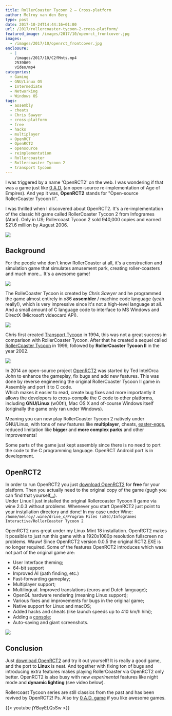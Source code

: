 ```yaml
---
title: RollerCoaster Tycoon 2 – Cross-platform
author: Melroy van den Berg
type: post
date: 2017-10-24T14:44:16+01:00
url: /2017/rollercoaster-tycoon-2-cross-platform/
featured_image: /images/2017/10/openrct_frontcover.jpg
images:
  - /images/2017/10/openrct_frontcover.jpg
enclosure:
  - |
    /images/2017/10/C2fMnts.mp4
    2539069
    video/mp4
categories:
  - Gaming
  - GNU/Linux OS
  - Intermediate
  - Networking
  - Windows OS
tags:
  - assembly
  - cheats
  - Chris Sawyer
  - cross-platform
  - free
  - hacks
  - multiplayer
  - OpenRCT
  - OpenRCT2
  - opensource
  - reimplementation
  - Rollercoaster
  - Rollercoaster Tycoon 2
  - transport tycoon
---
```


I was triggered by a name 'OpenRCT2' on the web. I was wondering if that was a game just like [0 A.D.](https://play0ad.com/) (an open-source re-implementation of Age of Empires). And yep it was, **OpenRCT2** stands for "Open-source RollerCoaster Tycoon II".

I was thrilled when I discovered about OpenRCT2. It's a re-implementation of the classic hit game called RollerCoaster Tycoon 2 from Infogrames (Atari). Only in US; Rollercoast Tycoon 2 sold 940,000 copies and earned $21.6 million by August 2006.

![](/images/2017/10/roller_coaster_tycoon_2.png)

## Background

For the people who don't know RollerCoaster at all, it's a construction and simulation game that simulates amusement park, creating roller-coasters and much more&#8230; It's a awesome game!

![](/images/2017/10/chris-sawyer.jpg)

The RolleCoaster Tycoon is created by _Chris Sawyer_ and he programmed the game almost entirely in x86 **assembler** / machine code language (yeah really!), which is very impressive since it's not a high-level language at all. And a small amount of C language code to interface to MS Windows and DirectX (Microsoft videocard API).

![](/images/2017/10/Rollercoaster_Tycoon_logo.png)

Chris first created [Transport Tycoon](http://www.transporttycoon.com/) in 1994, this was not a great success in comparison with RollerCoaster Tycoon. After that he created a sequel called [RollerCoaster Tycoon](http://www.chrissawyergames.com/info.htm) in 1999, followed by **RollerCoaster Tycoon II** in the year 2002.

![](/images/2017/10/openrct.png)

In 2014 an open-source project [OpenRCT2](https://openrct2.org/) was started by Ted IntelOrca John to enhance the gameplay, fix bugs and add new features. This was done by reverse engineering the original RollerCoaster Tycoon II game in Assembly and port it to C code.  
Which makes it easier to read, create bug fixes and more importantly it allows the developers to cross-compile the C code to other platforms, including **GNU/Linux** (w00t!), Mac OS X and of-course Windows itself (originally the game only ran under Windows).

Meaning you can now play RollerCoaster Tycoon 2 natively under GNU/Linux, with tons of new features like **multiplayer**, cheats, [easter-eggs](https://github.com/OpenRCT2/OpenRCT2/wiki/Easter-Eggs), reduced limitation like **bigger** and **more complex parks** and other improvements!

Some parts of the game just kept assembly since there is no need to port the code to the C programming language. OpenRCT Android port is in development.

## OpenRCT2

In order to run OpenRCT2 you just [download OpenRCT2](https://openrct2.org/downloads) for **free** for your platform. Then you actually need to the original copy of the game (gugh you can find that yourself[&#8230;](https://1337x.to/torrent/1015897/Rollercoaster-Tycoon-2-GOG-com/)).  
Under Linux I just installed the original Rollercoaster Tycoon II game via wine 2.0.3 without problems. Whenever you start OpenRCT2 just point to your installation directory and done! In my case under Wine: `/home/melroy/.wine/drive_c/Program Files (x86)/Infogrames Interactive/RollerCoaster Tycoon 2`

OpenRCT2 runs great under my Linux Mint 18 installation. OpenRCT2 makes it possible to just run this game with a 1920x1080p resolution fullscreen no problems. Wauw! Since OpenRCT2 version 0.0.5 the original RCT2.EXE is no longer required. Some of the features OpenRCT2 introduces which was not part of the original game are:

- User Interface theming;
- 64-bit support
- Improved AI (path finding, etc.)
- Fast-forwarding gameplay;
- Multiplayer support;
- Multilingual. Improved translations (euros and Dutch language);
- OpenGL hardware rendering (meaning Linux support);
- Various fixes and improvements for bugs in the original game;
- Native support for Linux and macOS;
- Added hacks and cheats (like launch speeds up to 410 km/h hihi);
- Adding a [console](https://github.com/OpenRCT2/OpenRCT2/wiki/Console);
- Auto-saving and giant screenshots.

![](/images/2017/10/openrct2.png)

## Conclusion

Just [download OpenRCT2](https://openrct2.org/downloads) and try it out yourself! It is really a good game, and the port to **Linux** is neat. And together with fixing ton of bugs and introducing extra features makes playing RollerCoaster via OpenRCT2 only better. OpenRCT2 is also busy with new _experimental_ features like night mode and **dynamic lighting** (see video below).

Rollercoast Tycoon series are still classics from the past and has been revived by OpenRCT2! Ps. Also try [0 A.D. game](https://play0ad.com/download/) if you like awesome games.

{{< youtube jYBayELQsSw  >}}
